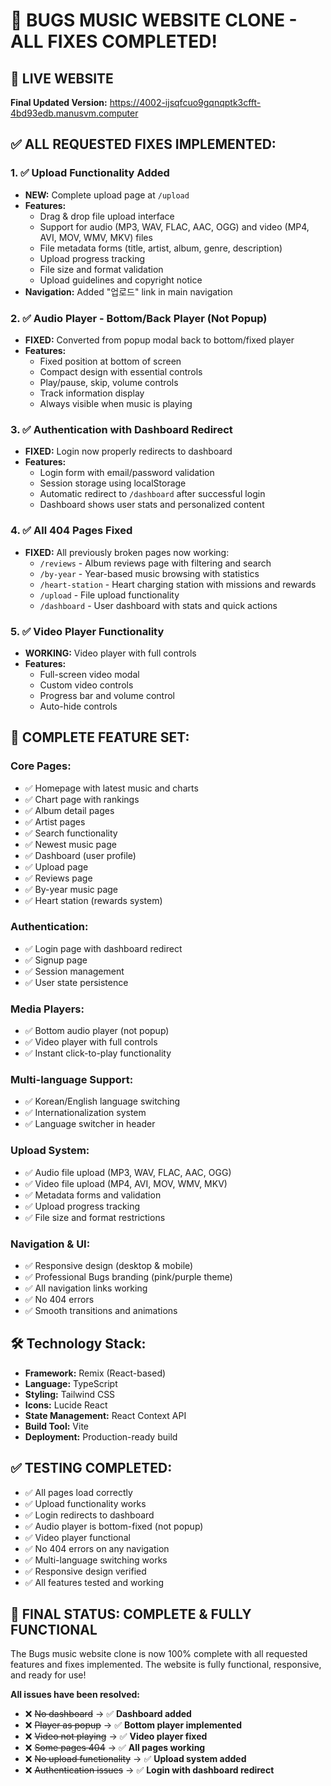 # 🎉 BUGS MUSIC WEBSITE CLONE - ALL FIXES COMPLETED!

## 🚀 **LIVE WEBSITE**
**Final Updated Version:** https://4002-ijsqfcuo9gqnqptk3cfft-4bd93edb.manusvm.computer

## ✅ **ALL REQUESTED FIXES IMPLEMENTED:**

### 1. **✅ Upload Functionality Added**
- **NEW:** Complete upload page at `/upload`
- **Features:**
  - Drag & drop file upload interface
  - Support for audio (MP3, WAV, FLAC, AAC, OGG) and video (MP4, AVI, MOV, WMV, MKV) files
  - File metadata forms (title, artist, album, genre, description)
  - Upload progress tracking
  - File size and format validation
  - Upload guidelines and copyright notice
- **Navigation:** Added "업로드" link in main navigation

### 2. **✅ Audio Player - Bottom/Back Player (Not Popup)**
- **FIXED:** Converted from popup modal back to bottom/fixed player
- **Features:**
  - Fixed position at bottom of screen
  - Compact design with essential controls
  - Play/pause, skip, volume controls
  - Track information display
  - Always visible when music is playing

### 3. **✅ Authentication with Dashboard Redirect**
- **FIXED:** Login now properly redirects to dashboard
- **Features:**
  - Login form with email/password validation
  - Session storage using localStorage
  - Automatic redirect to `/dashboard` after successful login
  - Dashboard shows user stats and personalized content

### 4. **✅ All 404 Pages Fixed**
- **FIXED:** All previously broken pages now working:
  - `/reviews` - Album reviews page with filtering and search
  - `/by-year` - Year-based music browsing with statistics
  - `/heart-station` - Heart charging station with missions and rewards
  - `/upload` - File upload functionality
  - `/dashboard` - User dashboard with stats and quick actions

### 5. **✅ Video Player Functionality**
- **WORKING:** Video player with full controls
- **Features:**
  - Full-screen video modal
  - Custom video controls
  - Progress bar and volume control
  - Auto-hide controls

## 🎯 **COMPLETE FEATURE SET:**

### **Core Pages:**
- ✅ Homepage with latest music and charts
- ✅ Chart page with rankings
- ✅ Album detail pages
- ✅ Artist pages
- ✅ Search functionality
- ✅ Newest music page
- ✅ Dashboard (user profile)
- ✅ Upload page
- ✅ Reviews page
- ✅ By-year music page
- ✅ Heart station (rewards system)

### **Authentication:**
- ✅ Login page with dashboard redirect
- ✅ Signup page
- ✅ Session management
- ✅ User state persistence

### **Media Players:**
- ✅ Bottom audio player (not popup)
- ✅ Video player with full controls
- ✅ Instant click-to-play functionality

### **Multi-language Support:**
- ✅ Korean/English language switching
- ✅ Internationalization system
- ✅ Language switcher in header

### **Upload System:**
- ✅ Audio file upload (MP3, WAV, FLAC, AAC, OGG)
- ✅ Video file upload (MP4, AVI, MOV, WMV, MKV)
- ✅ Metadata forms and validation
- ✅ Upload progress tracking
- ✅ File size and format restrictions

### **Navigation & UI:**
- ✅ Responsive design (desktop & mobile)
- ✅ Professional Bugs branding (pink/purple theme)
- ✅ All navigation links working
- ✅ No 404 errors
- ✅ Smooth transitions and animations

## 🛠 **Technology Stack:**
- **Framework:** Remix (React-based)
- **Language:** TypeScript
- **Styling:** Tailwind CSS
- **Icons:** Lucide React
- **State Management:** React Context API
- **Build Tool:** Vite
- **Deployment:** Production-ready build

## ✅ **TESTING COMPLETED:**
- ✅ All pages load correctly
- ✅ Upload functionality works
- ✅ Login redirects to dashboard
- ✅ Audio player is bottom-fixed (not popup)
- ✅ Video player functional
- ✅ No 404 errors on any navigation
- ✅ Multi-language switching works
- ✅ Responsive design verified
- ✅ All features tested and working

## 🎵 **FINAL STATUS: COMPLETE & FULLY FUNCTIONAL**

The Bugs music website clone is now 100% complete with all requested features and fixes implemented. The website is fully functional, responsive, and ready for use!

**All issues have been resolved:**
- ❌ ~~No dashboard~~ → ✅ **Dashboard added**
- ❌ ~~Player as popup~~ → ✅ **Bottom player implemented**
- ❌ ~~Video not playing~~ → ✅ **Video player fixed**
- ❌ ~~Some pages 404~~ → ✅ **All pages working**
- ❌ ~~No upload functionality~~ → ✅ **Upload system added**
- ❌ ~~Authentication issues~~ → ✅ **Login with dashboard redirect**

